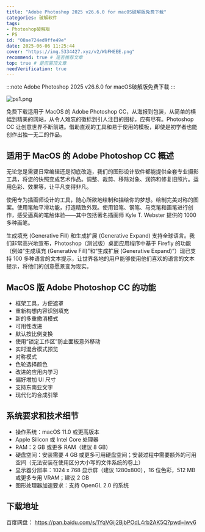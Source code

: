 ```yaml
---
title: "Adobe Photoshop 2025 v26.6.0 for macOS破解版免费下载"
categories: 破解软件
tags: 
- Photoshop破解版
- PS
id: "08ae724ed9ffe49e"
date: 2025-06-06 11:25:44
cover: "https://img.5334427.xyz/v2/WbFHEEE.png"
recommend: true # 是否推荐文章
top: true # 是否置顶文章
needVerification: true
---
```


:::note
Adobe Photoshop 2025 v26.6.0 for macOS破解版免费下载
:::

![ps1.png](https://img.5334427.xyz/v2/WbFHEEE.png)

免费下载适用于 MacOS 的 Adob​​e Photoshop CC，从海报到包装，从简单的横幅到精美的网站，从令人难忘的徽标到引人注目的图标，应有尽有。Photoshop CC 让创意世界不断前进。借助直观的工具和易于使用的模板，即使是初学者也能创作出独一无二的作品。

## 适用于 MacOS 的 Adob​​e Photoshop CC 概述
无论您是需要日常编辑还是彻底改造，我们的图形设计软件都能提供全套专业摄影工具，将您的快照变成艺术作品。调整、裁剪、移除对象、润饰和修复旧照片。运用色彩、效果等，让平凡变得非凡。

使用专为插画师设计的工具，随心所欲地绘制和描绘你的梦想。绘制完美对称的图案。使用笔触平滑功能，打造精致外观。使用铅笔、钢笔、马克笔和画笔进行创作，感受逼真的笔触体验——其中包括著名插画师 Kyle T. Webster 提供的 1000 多种画笔。

生成填充 (Generative Fill) 和生成扩展 (Generative Expand) 支持全球语言。我们非常高兴地宣布，Photoshop（测试版）桌面应用程序中基于 Firefly 的功能（例如“生成填充 (Generative Fill)”和“生成扩展 (Generative Expand)”）现已支持 100 多种语言的文本提示，让世界各地的用户能够使用他们喜欢的语言的文本提示，将他们的创意愿景变为现实。

## MacOS 版 Adob​​e Photoshop CC 的功能
* 框架工具，方便遮罩
* 重新构想内容识别填充
* 新的多重撤消模式
* 可用性改进
* 默认按比例变换
* 使用“锁定工作区”防止面板意外移动
* 实时混合模式预览
* 对称模式
* 色轮选择颜色
* 改进的应用内学习
* 偏好增加 UI 尺寸
* 支持东南亚文字
* 现代化的合成引擎
## 系统要求和技术细节
* 操作系统：macOS 11.0 或更高版本
* Apple Silicon 或 Intel Core 处理器
* RAM：2 GB 或更多 RAM（建议 8 GB）
* 硬盘空间：安装需要 4 GB 或更多可用硬盘空间；安装过程中需要额外的可用空间（无法安装在使用区分大小写的文件系统的卷上）
* 显示器分辨率：1024 x 768 显示屏（建议 1280x800），16 位色彩，512 MB 或更多专用 VRAM；建议 2 GB
* 图形处理器加速要求：支持 OpenGL 2.0 的系统

## 下载地址
百度网盘：
https://pan.baidu.com/s/1YqVGij2BjbPOdL4rb2AK5Q?pwd=iwv6